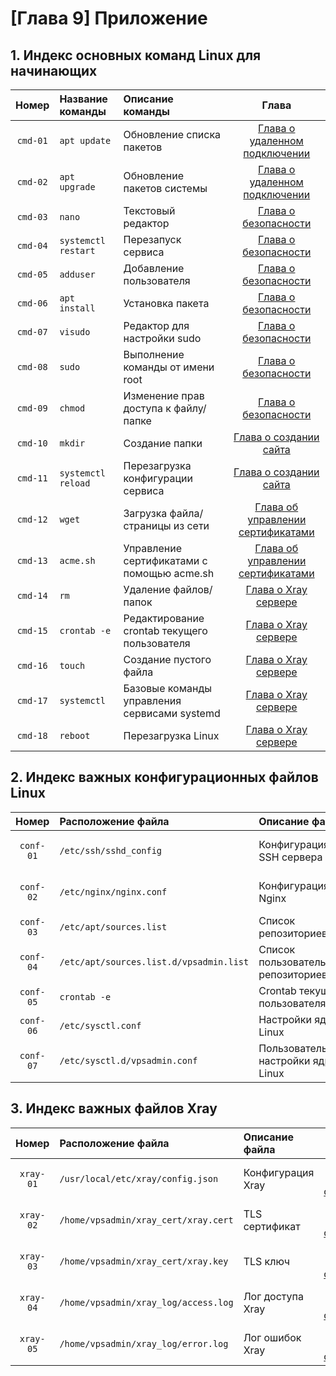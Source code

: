 # [Глава 9] Приложение

## 1. Индекс основных команд Linux для начинающих

| Номер | Название команды | Описание команды | Глава |
| :------: | :------------------ | :--------------------------- | :----------------------------------------: |
| `cmd-01` | `apt update` | Обновление списка пакетов | [Глава о удаленном подключении](./ch03-ssh.md) |
| `cmd-02` | `apt upgrade` | Обновление пакетов системы | [Глава о удаленном подключении](./ch03-ssh.md) |
| `cmd-03` | `nano` | Текстовый редактор | [Глава о безопасности](./ch04-security.md) |
| `cmd-04` | `systemctl restart` | Перезапуск сервиса | [Глава о безопасности](./ch04-security.md) |
| `cmd-05` | `adduser` | Добавление пользователя | [Глава о безопасности](./ch04-security.md) |
| `cmd-06` | `apt install` | Установка пакета | [Глава о безопасности](./ch04-security.md) |
| `cmd-07` | `visudo` | Редактор для настройки sudo | [Глава о безопасности](./ch04-security.md) |
| `cmd-08` | `sudo` | Выполнение команды от имени root | [Глава о безопасности](./ch04-security.md) |
| `cmd-09` | `chmod` | Изменение прав доступа к файлу/папке | [Глава о безопасности](./ch04-security.md) |
| `cmd-10` | `mkdir` | Создание папки | [Глава о создании сайта](./ch05-webpage.md) |
| `cmd-11` | `systemctl reload` | Перезагрузка конфигурации сервиса | [Глава о создании сайта](./ch05-webpage.md) |
| `cmd-12` | `wget` | Загрузка файла/страницы из сети | [Глава об управлении сертификатами](./ch06-certificates.md) |
| `cmd-13` | `acme.sh` | Управление сертификатами с помощью acme.sh | [Глава об управлении сертификатами](./ch06-certificates.md) |
| `cmd-14` | `rm` | Удаление файлов/папок | [Глава о Xray сервере](./ch07-xray-server.md) |
| `cmd-15` | `crontab -e` | Редактирование crontab текущего пользователя | [Глава о Xray сервере](./ch07-xray-server.md) |
| `cmd-16` | `touch` | Создание пустого файла | [Глава о Xray сервере](./ch07-xray-server.md) |
| `cmd-17` | `systemctl` | Базовые команды управления сервисами systemd | [Глава о Xray сервере](./ch07-xray-server.md) |
| `cmd-18` | `reboot` | Перезагрузка Linux | [Глава о Xray сервере](./ch07-xray-server.md) |

## 2. Индекс важных конфигурационных файлов Linux

| Номер | Расположение файла | Описание файла | Глава |
| :-------: | :-------------------------------------- | :----------------------------- | :----------------------------------------: |
| `conf-01` | `/etc/ssh/sshd_config` | Конфигурация SSH сервера | [Глава о удаленном подключении](./ch03-ssh.md) |
| `conf-02` | `/etc/nginx/nginx.conf` | Конфигурация Nginx | [Глава о создании сайта](./ch05-webpage.md) |
| `conf-03` | `/etc/apt/sources.list` | Список репозиториев APT | [Глава о Xray сервере](./ch07-xray-server.md) |
| `conf-04` | `/etc/apt/sources.list.d/vpsadmin.list` | Список пользовательских репозиториев APT | [Глава о Xray сервере](./ch07-xray-server.md) |
| `conf-05` | `crontab -e` | Crontab текущего пользователя | [Глава о Xray сервере](./ch07-xray-server.md) |
| `conf-06` | `/etc/sysctl.conf` | Настройки ядра Linux | [Глава о Xray сервере](./ch07-xray-server.md) |
| `conf-07` | `/etc/sysctl.d/vpsadmin.conf` | Пользовательские настройки ядра Linux | [Глава о Xray сервере](./ch07-xray-server.md) |

## 3. Индекс важных файлов Xray

| Номер | Расположение файла | Описание файла | Глава |
| :-------: | :----------------------------------- | :------------ | :----------------------------------------: |
| `xray-01` | `/usr/local/etc/xray/config.json` | Конфигурация Xray | [Глава о Xray сервере](./ch07-xray-server.md) |
| `xray-02` | `/home/vpsadmin/xray_cert/xray.cert` | TLS сертификат | [Глава о Xray сервере](./ch07-xray-server.md) |
| `xray-03` | `/home/vpsadmin/xray_cert/xray.key` | TLS ключ | [Глава о Xray сервере](./ch07-xray-server.md) |
| `xray-04` | `/home/vpsadmin/xray_log/access.log` | Лог доступа Xray | [Глава о Xray сервере](./ch07-xray-server.md) |
| `xray-05` | `/home/vpsadmin/xray_log/error.log` | Лог ошибок Xray | [Глава о Xray сервере](./ch07-xray-server.md) | 

